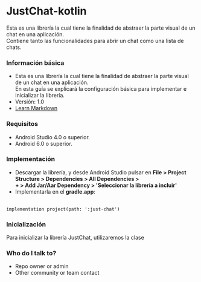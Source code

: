 # JustChat-kotlin #

Esta es una librería la cual tiene la finalidad de abstraer la parte visual de un chat en una aplicación.<br>
Contiene tanto las funcionalidades para abrir un chat como una lista de chats.

### Información básica ###

* Esta es una librería la cual tiene la finalidad de abstraer la parte visual de un chat en una aplicación.<br>
  En esta guía se explicará la configuración básica para implementar e inicializar la librería.
* Versión: 1.0
* [Learn Markdown](https://bitbucket.org/tutorials/markdowndemo)

### Requisitos ###
* Android Studio 4.0 o superior.
* Android 6.0 o superior.

### Implementación ###

* Descargar la librería, y desde Android Studio pulsar en <b>File > Project Structure > Dependencies > All Dependencies ><br> + > Add Jar/Aar Dependency > 'Seleccionar la librería a incluir'</b>
* Implementarla en el <b>gradle.app</b>:<br><br>
<pre><code>implementation project(path: ':just-chat')</code></pre>

### Inicialización ###

Para inicializar la librería JustChat, utilizaremos la clase

### Who do I talk to? ###

* Repo owner or admin
* Other community or team contact